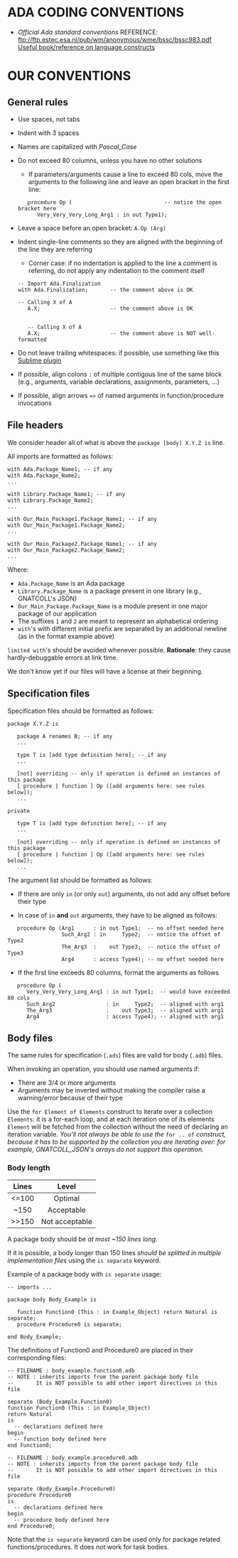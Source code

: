 # ADA CODING CONVENTIONS
 * _Official Ada standard conventions_
REFERENCE: ftp://ftp.estec.esa.nl/pub/wm/anonymous/wme/bssc/bssc983.pdf
[Useful book/reference on language constructs](https://en.wikibooks.org/wiki/Ada_Programming)

# OUR CONVENTIONS


## General rules

* Use spaces, not tabs

* Indent with 3 spaces

* Names are capitalized with _Pascal_Case_

* Do not exceed 80 columns, unless you have no other solutions
  * If parameters/arguments cause a line to exceed 80 cols, move the arguments
    to the following line and leave an open bracket in the first line:

  ```
     procedure Op (                             -- notice the open bracket here
        Very_Very_Very_Long_Arg1 : in out Type1);
  ```

* Leave a space before an open bracket: `A.Op (Arg)`

* Indent single-line comments so they are aligned with the beginning of the
  line they are referring
  * Corner case: if no indentation is applied to the line a comment is
    referring, do not apply any indentation to the comment itself

  ```
  -- Import Ada.Finalization
  with Ada.Finalization;       -- the comment above is OK

  -- Calling X of A
     A.X;                      -- the comment above is OK


     -- Calling X of A
     A.X;                      -- the comment above is NOT well-formatted
  ```

* Do not leave trailing whitespaces: if possible, use something like this
  [Sublime plugin](https://github.com/SublimeText/TrailingSpaces)

* If possible, align colons `:` of multiple contigous line of the same block
  (e.g., arguments, variable declarations, assignments, parameters, ...)

* If possible, align arrows `=>` of named arguments in function/procedure
  invocations


## File headers

We consider header all of what is above the `package [body] X.Y.Z is` line.

All imports are formatted as follows:

```
with Ada.Package_Name1; -- if any
with Ada.Package_Name2;
...

with Library.Package_Name1; -- if any
with Library.Package_Name2;
...

with Our_Main_Package1.Package_Name1; -- if any
with Our_Main_Package1.Package_Name2;
...

with Our_Main_Package2.Package_Name1; -- if any
with Our_Main_Package2.Package_Name2;
...
```

Where:

* `Ada.Package_Name` is an Ada package
* `Library.Package_Name` is a package present in one library (e.g., GNATCOLL's
  JSON)
* `Our_Main_Package.Package_Name` is a module present in one major package of
  our application
* The suffixes `1` and `2` are meant to represent an alphabetical ordering
* `with`'s with different initial prefix are separated by an additional newline
  (as in the format example above)

`limited with`'s should be avoided whenever possible.
**Rationale**: they cause hardly-debuggable errors at link time.

We don't know yet if our files will have a license at their beginning.


## Specification files

Specification files should be formatted as follows:

```
package X.Y.Z is

   package A renames B; -- if any
   ...

   type T is [add type definition here]; -- if any
   ...

   [not] overriding -- only if operation is defined on instances of this package
   [ procedure | function ] Op ([add arguments here: see rules below]);
   ...

private

   type T is [add type definition here]; -- if any
   ...

   [not] overriding -- only if operation is defined on instances of this package
   [ procedure | function ] Op ([add arguments here: see rules below]);
   ...
```

The argument list should be formatted as follows:

* If there are only `in` (or only `out`) arguments, do not add any offset
  before their type

* In case of `in` **and** `out` arguments, they have to be aligned as follows:

```
   procedure Op (Arg1      : in out Type1;  -- no offset needed here
                 Such_Arg2 : in     Type2;  -- notice the offset of Type2
                 The_Arg3  :    out Type3;  -- notice the offset of Type3
                 Arg4      : access Type4); -- no offset needed here
```

* If the first line exceeds 80 columns, format the arguments as follows

```
   procedure Op (
      Very_Very_Very_Long_Arg1 : in out Type1;  -- would have exceeded 80 cols
      Such_Arg2                : in     Type2;  -- aligned with arg1
      The_Arg3                 :    out Type3;  -- aligned with arg1
      Arg4                     : access Type4); -- aligned with arg1
```


## Body files

The same rules for specification (`.ads`) files are valid for body (`.adb`)
files.

When invoking an operation, you should use named arguments if:

* There are 3/4 or more arguments
* Arguments may be inverted without making the compiler raise a warning/error
  because of their type

Use the `for Element of Elements` construct to iterate over a collection
`Elements`: it is a for-each loop, and at each iteration one of its elements
`Element` will be fetched from the collection without the need of declaring an
iteration variable.
_You'll not always be able to use the_ `for .. of` _construct, because it has
to be supported by the collection you are iterating over: for example,
GNATCOLL_JSON's arrays do not support this operation._

### Body length


| Lines |      Level     |
|:-----:|:--------------:|
| <=100 |     Optimal    |
|  ~150 |   Acceptable   |
| >>150 | Not acceptable |

A package body should be _at most ~150 lines long_.

If it is possible, a body longer than 150 lines _should be splitted in multiple
implementation files_ using the `is separate` keyword.

Example of a package body with `is separate` usage:

```
-- imports ...

package body Body_Example is

   function Function0 (This : in Example_Object) return Natural is separate;
   procedure Procedure0 is separate;

end Body_Example;
```

The definitions of Function0 and Procedure0 are placed in their corresponding
files:

```
-- FILENAME : body_example.function0.adb
-- NOTE : inherits imports from the parent package body file
--       It is NOT possible to add other import directives in this file

separate (Body_Example.Function0)
function Function0 (This : in Example_Object)
return Natural
is
  -- declarations defined here
begin
  -- function body defined here
end Function0;

```


```
-- FILENAME : body_example.procedure0.adb
-- NOTE : inherits imports from the parent package body file
--       It is NOT possible to add other import directives in this file

separate (Body_Example.Procedure0)
procedure Procedure0
is
  -- declarations defined here
begin
  -- procedure body defined here
end Procedure0;

```

Note that the `is separate` keyword can be used only for package related
functions/procedures. It does not work for task bodies.